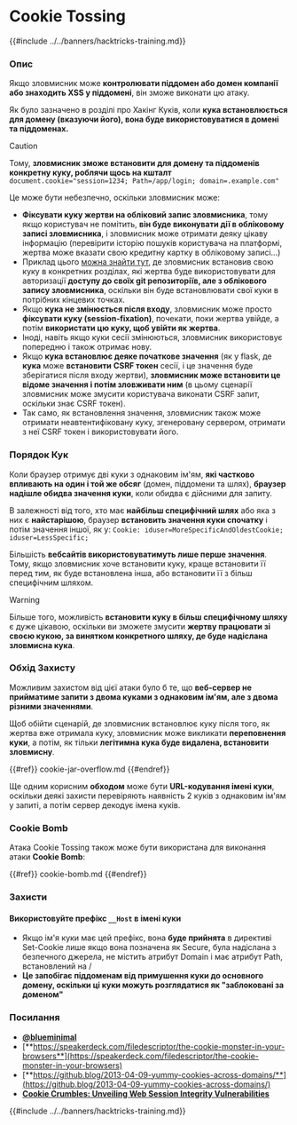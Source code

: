 # Cookie Tossing

{{#include ../../banners/hacktricks-training.md}}

### Опис

Якщо зловмисник може **контролювати піддомен або домен компанії або знаходить XSS у піддомені**, він зможе виконати цю атаку.

Як було зазначено в розділі про Хакінг Куків, коли **кука встановлюється для домену (вказуючи його), вона буде використовуватися в домені та піддоменах.**

> [!CAUTION]
> Тому, **зловмисник зможе встановити для домену та піддоменів конкретну куку, роблячи щось на кшталт** `document.cookie="session=1234; Path=/app/login; domain=.example.com"`

Це може бути небезпечно, оскільки зловмисник може:

- **Фіксувати куку жертви на обліковий запис зловмисника**, тому якщо користувач не помітить, **він буде виконувати дії в обліковому записі зловмисника**, і зловмисник може отримати деяку цікаву інформацію (перевірити історію пошуків користувача на платформі, жертва може вказати свою кредитну картку в обліковому записі...)
- Приклад цього [можна знайти тут](https://snyk.io/articles/hijacking-oauth-flows-via-cookie-tossing/), де зловмисник встановив свою куку в конкретних розділах, які жертва буде використовувати для авторизації **доступу до своїх git репозиторіїв, але з облікового запису зловмисника**, оскільки він буде встановлювати свої куки в потрібних кінцевих точках.
- Якщо **кука не змінюється після входу**, зловмисник може просто **фіксувати куку (session-fixation)**, почекати, поки жертва увійде, а потім **використати цю куку, щоб увійти як жертва**.
- Іноді, навіть якщо куки сесії змінюються, зловмисник використовує попередню і також отримає нову.
- Якщо **кука встановлює деяке початкове значення** (як у flask, де **кука** може **встановити** **CSRF токен** сесії, і це значення буде зберігатися після входу жертви), **зловмисник може встановити це відоме значення і потім зловживати ним** (в цьому сценарії зловмисник може змусити користувача виконати CSRF запит, оскільки знає CSRF токен).
- Так само, як встановлення значення, зловмисник також може отримати неавтентифіковану куку, згенеровану сервером, отримати з неї CSRF токен і використовувати його.

### Порядок Кук

Коли браузер отримує дві куки з однаковим ім'ям, **які частково впливають на один і той же обсяг** (домен, піддомени та шлях), **браузер надішле обидва значення куки**, коли обидва є дійсними для запиту.

В залежності від того, хто має **найбільш специфічний шлях** або яка з них є **найстарішою**, браузер **встановить значення куки спочатку** і потім значення іншої, як у: `Cookie: iduser=MoreSpecificAndOldestCookie; iduser=LessSpecific;`

Більшість **вебсайтів використовуватимуть лише перше значення**. Тому, якщо зловмисник хоче встановити куку, краще встановити її перед тим, як буде встановлена інша, або встановити її з більш специфічним шляхом.

> [!WARNING]
> Більше того, можливість **встановити куку в більш специфічному шляху** є дуже цікавою, оскільки ви зможете змусити **жертву працювати зі своєю кукою, за винятком конкретного шляху, де буде надіслана зловмисна кука**.

### Обхід Захисту

Можливим захистом від цієї атаки було б те, що **веб-сервер не прийматиме запити з двома куками з однаковим ім'ям, але з двома різними значеннями**.

Щоб обійти сценарій, де зловмисник встановлює куку після того, як жертва вже отримала куку, зловмисник може викликати **переповнення куки**, а потім, як тільки **легітимна кука буде видалена, встановити зловмисну**.

{{#ref}}
cookie-jar-overflow.md
{{#endref}}

Ще одним корисним **обходом** може бути **URL-кодування імені куки**, оскільки деякі захисти перевіряють наявність 2 куків з однаковим ім'ям у запиті, а потім сервер декодує імена куків.

### Cookie Bomb

Атака Cookie Tossing також може бути використана для виконання атаки **Cookie Bomb**:

{{#ref}}
cookie-bomb.md
{{#endref}}

### Захисти

#### **Використовуйте префікс `__Host` в імені куки**

- Якщо ім'я куки має цей префікс, вона **буде прийнята** в директиві Set-Cookie лише якщо вона позначена як Secure, була надіслана з безпечного джерела, не містить атрибут Domain і має атрибут Path, встановлений на /
- **Це запобігає піддоменам від примушення куки до основного домену, оскільки ці куки можуть розглядатися як "заблоковані за доменом"**

### Посилання

- [**@blueminimal**](https://twitter.com/blueminimal)
- [**https://speakerdeck.com/filedescriptor/the-cookie-monster-in-your-browsers**](https://speakerdeck.com/filedescriptor/the-cookie-monster-in-your-browsers)
- [**https://github.blog/2013-04-09-yummy-cookies-across-domains/**](https://github.blog/2013-04-09-yummy-cookies-across-domains/)
- [**Cookie Crumbles: Unveiling Web Session Integrity Vulnerabilities**](https://www.youtube.com/watch?v=F_wAzF4a7Xg)

{{#include ../../banners/hacktricks-training.md}}

